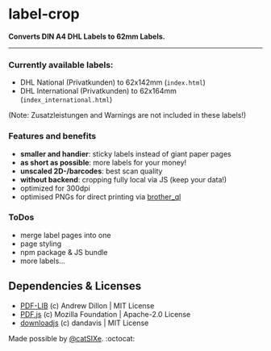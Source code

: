 # label-crop
**Converts DIN A4 DHL Labels to 62mm Labels.**

---

### Currently available labels:
- DHL National (Privatkunden) to 62x142mm (`index.html`)
- DHL International (Privatkunden) to 62x164mm (`index_international.html`)

(Note: Zusatzleistungen and Warnings are not included in these labels!)

### Features and benefits
- **smaller and handier**: sticky labels instead of giant paper pages
- **as short as possible**: more labels for your money!
- **unscaled 2D-/barcodes**: best scan quality
- **without backend**: cropping fully local via JS (keep your data!)
- optimized for 300dpi
- optimised PNGs for direct printing via [brother_ql](https://github.com/pklaus/brother_ql)

### ToDos
- merge label pages into one
- page styling
- npm package & JS bundle
- more labels...

## Dependencies & Licenses
- [PDF-LIB](https://github.com/Hopding/pdf-lib) (c) Andrew Dillon | MIT License
- [PDF.js](https://github.com/mozilla/pdf.js) (c) Mozilla Foundation | Apache-2.0 License
- [downloadjs](https://github.com/rndme/download) (c) dandavis | MIT License

Made possible by [@catSIXe](https://github.com/catSIXe). :octocat:
